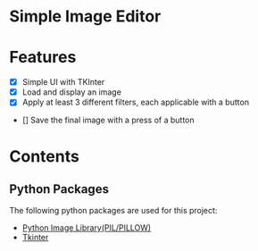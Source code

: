 # Simple Image Editor
# Features
- [x] Simple UI with TKInter
- [x] Load and display an image
- [x] Apply at least 3 different filters, each applicable with a button
- [] Save the final image with a press of a button

# Contents
## Python Packages
The following python packages are used for this project:
- [Python Image Library(PIL/PILLOW)](https://pillow.readthedocs.io/en/stable/handbook/overview.html)
- [Tkinter](https://docs.python.org/3/library/tkinter.html)
